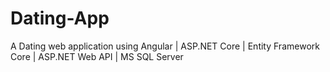 # Dating-App
A Dating web application using Angular | ASP.NET Core | Entity Framework Core | ASP.NET Web API | MS SQL Server
